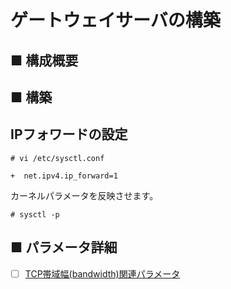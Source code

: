 # ゲートウェイサーバの構築
## ■ 構成概要
## ■ 構築
## IPフォワードの設定
```
# vi /etc/sysctl.conf
```
```
+  net.ipv4.ip_forward=1
```
カーネルパラメータを反映させます。
```
# sysctl -p
```
## ■ パラメータ詳細
- [ ] [TCP帯域幅(bandwidth)関連パラメータ]()
